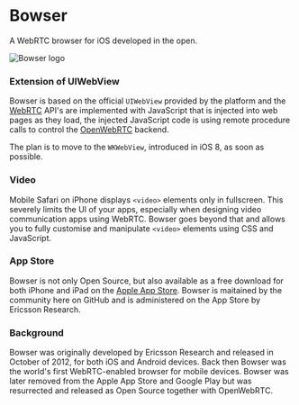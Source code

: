 Bowser
======

A WebRTC browser for iOS developed in the open.

![Bowser logo](http://static.squarespace.com/static/53f1eedee4b0439bf8d480c5/t/53f25022e4b0cca46a383183/1408389154850/?format=500w "Bowser logo")

### Extension of UIWebView
Bowser is based on the official `UIWebView` provided by the platform and the [WebRTC](http://www.w3.org/2011/04/webrtc/) API's are implemented with JavaScript that is injected into web pages as they load, the injected JavaScript code is using remote procedure calls to control the [OpenWebRTC](/EricssonResearch/openwebrtc) backend.

The plan is to move to the `WKWebView`, introduced in iOS 8, as soon as possible.  

### Video
Mobile Safari on iPhone displays `<video>` elements only in fullscreen. This severely limits the UI of your apps, especially when designing video communication apps using WebRTC. Bowser goes beyond that and allows you to fully customise and manipulate `<video>` elements using CSS and JavaScript.

### App Store
Bowser is not only Open Source, but also available as a free download for both iPhone and iPad on the [Apple App Store](https://itunes.apple.com/us/app/bowser/id560478358?mt=8). Bowser is maitained by the community here on GitHub and is administered on the App Store by Ericsson Research. 

### Background
Bowser was originally developed by Ericsson Research and released in October of 2012, for both iOS and Android devices. Back then Bowser was the world's first WebRTC-enabled browser for mobile devices. Bowser was later removed from the Apple App Store and Google Play but was resurrected and released as Open Source together with OpenWebRTC.
